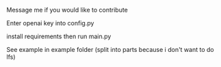 Message me if you would like to contribute



Enter openai key into config.py

install requirements then run main.py

See example in example folder (split into parts because i don't want to do lfs)
